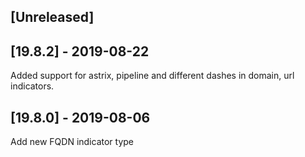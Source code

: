 ## [Unreleased]


## [19.8.2] - 2019-08-22
Added support for astrix, pipeline and different dashes in domain, url indicators.


## [19.8.0] - 2019-08-06
Add new FQDN indicator type
